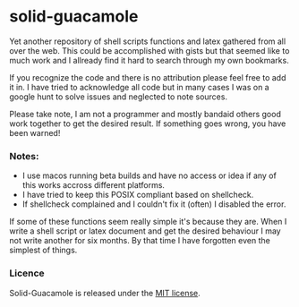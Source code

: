 # solid-guacamole
Yet another repository of shell scripts functions and latex gathered from all over the web. This could be accomplished with gists but that seemed like to much work and I allready find it hard to search through my own bookmarks. 

If you recognize the code and there is no attribution please feel free to add it in. I have tried to acknowledge all code but in many cases I was on a google hunt to solve issues and neglected to note sources.

Please take note, I am not a programmer and mostly bandaid others good work together to get the desired result. If something goes wrong, you have been warned!

### Notes:
+ I use macos running beta builds and have no access or idea if any of this works accross different platforms.
+ I have tried to keep this POSIX compliant based on shellcheck.
+ If shellcheck complained and I couldn't fix it (often) I disabled the error.

If some of these functions seem really simple it's because they are. When I write a shell script or latex document and get the desired behaviour I may not write another for six months. By that time I have forgotten even the simplest of things.

### Licence

Solid-Guacamole is released under the [MIT license](LICENSE.txt). 
